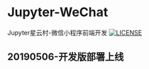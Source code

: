 # Jupyter-WeChat
Jupyter星云村-微信小程序前端开发
[![LICENSE](https://img.shields.io/badge/license-Anti%20996-blue.svg)](https://github.com/996icu/996.ICU/blob/master/LICENSE)

## 20190506-开发版部署上线